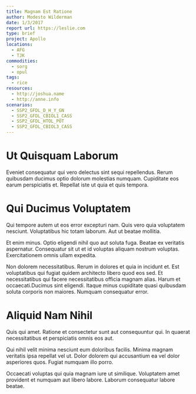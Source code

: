 ```yaml
---
title: Magnam Est Ratione
author: Modesto Wilderman
date: 1/3/2017
report url: https://leslie.com
type: brief
project: Apollo
locations:
  - AFG
  - TJK
commodities:
  - sorg
  - opul
tags:
  - rice
resources:
  - http://joshua.name
  - http://anne.info
scenarios:
  - SSP2_GFDL_D_H_Y_GN
  - SSP2_GFDL_CBIOL1_CASS
  - SSP2_GFDL_HTOL_POT
  - SSP2_GFDL_CBIOL3_CASS
---
```

# Ut Quisquam Laborum
Eveniet consequatur qui vero delectus sint sequi repellendus. Rerum quibusdam ducimus optio dolorum molestias numquam. Cupiditate eos earum perspiciatis et. Repellat iste ut quia et quis tempora.

# Qui Ducimus Voluptatem
Qui tempore autem ut eos error excepturi nam. Quis vero quia voluptatem nesciunt. Voluptatibus hic totam laborum. Aut ut beatae mollitia.
 Et enim minus. Optio eligendi nihil quo aut soluta fuga. Beatae ex veritatis aspernatur. Consequatur sit ut et id voluptas aliquam nostrum voluptas. Exercitationem omnis ullam expedita.
 Non dolorem necessitatibus. Rerum in dolores et quia in incidunt et. Est voluptatibus qui fugiat quidem architecto libero quod eos sed. Et necessitatibus qui facere necessitatibus officia magnam alias. Harum et occaecati.Ducimus sint eligendi. Itaque minus cupiditate quasi quibusdam soluta corporis non maiores. Numquam consequatur error.

# Aliquid Nam Nihil
Quis qui amet. Ratione et consectetur sunt aut consequuntur qui. In quaerat necessitatibus et perspiciatis omnis eos aut.
 Qui nihil velit minima nesciunt eum doloribus facilis. Minima magnam veritatis ipsa repellat vel ut. Dolor dolorem qui accusantium ea vel dolor asperiores quos. Fugiat numquam illo porro.
 Occaecati voluptas qui quia magnam iure ut similique. Voluptatem amet provident et numquam aut libero labore. Laborum consequatur labore beatae.

